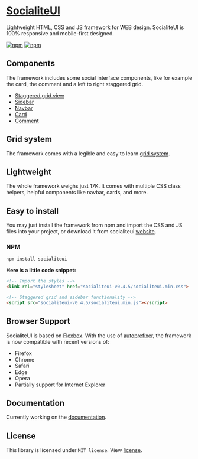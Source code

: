 # [SocialiteUI](https://socialiteui.com)

Lightweight HTML, CSS and JS framework for WEB design. SocialiteUI is 100% responsive and mobile-first designed.

[![npm](https://img.shields.io/npm/v/socialiteui.svg?color=ff7675)](https://www.npmjs.com/package/socialiteui)
[![npm](https://img.shields.io/npm/dm/socialiteui.svg?color=6c5ce7)](https://www.npmjs.com/package/socialiteui)

## Components

The framework includes some social interface components, like for example the card, the comment and a left to right staggered grid.

* [Staggered grid view](https://socialiteui.com/staggered.html)
* [Sidebar](https://socialiteui.com/sidebar.html)
* [Navbar](https://socialiteui.com/navbar.html)
* [Card](https://socialiteui.com/card.html)
* [Comment](https://socialiteui.com/comment.html)

## Grid system

The framework comes with a legible and easy to learn [grid system](https://socialiteui.com/grid-system.html).

## Lightweight

The whole framework weighs just 17K. It comes with multiple CSS class helpers, helpful components like navbar, cards, and more.

## Easy to install

You may just install the framework from npm and import the CSS and JS files into your project, or download it from socialiteui [website](https://socialiteui.com).

### NPM

```sh
npm install socialiteui
```

**Here is a little code snippet:**

```html
<!-- Import the styles -->
<link rel="stylesheet" href="socialiteui-v0.4.5/socialiteui.min.css">

<!-- Staggered grid and sidebar functionality -->
<script src="socialiteui-v0.4.5/socialiteui.min.js"></script>
```

## Browser Support

SocialiteUI is based on [Flexbox](https://developer.mozilla.org/en-US/docs/Web/CSS/CSS_Flexible_Box_Layout/Using_CSS_flexible_boxes). With the use of [autoprefixer](https://github.com/postcss/autoprefixer), the framework is now compatible with recent versions of:

* Firefox
* Chrome
* Safari
* Edge
* Opera
* Partially support for Internet Explorer

## Documentation

Currently working on the [documentation](https://socialiteui.com).

## License

This library is licensed under `MIT license`. View [license](LICENSE).